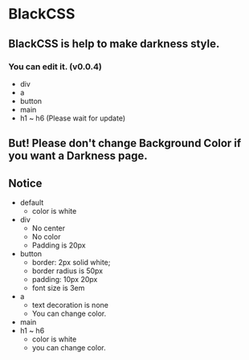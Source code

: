 # BlackCSS
## BlackCSS is help to make darkness style.
### You can edit it. (v0.0.4)
* div
* a
* button
* main
* h1 ~ h6
(Please wait for update)
## But! Please don't change Background Color if you want a Darkness page.
## Notice
* default
  * color is white
* div
  * No center
  * No color
  * Padding is 20px
* button
  * border: 2px solid white;
  * border radius is 50px
  * padding: 10px 20px
  * font size is 3em
* a
  * text decoration is none
  * You can change color.
* main
* h1 ~ h6
  * color is white
  * you can change color.
